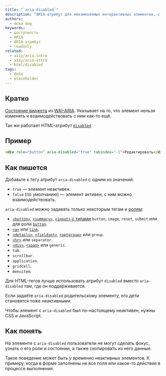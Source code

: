 ```yaml
---
title: "`aria-disabled`"
description: "ARIA-атрибут для неизменяемых интерактивных элементов, с которыми всё равно можно взаимодействовать."
authors:
  - doka-dog
keywords:
  - доступность
  - ARIA
  - ARIA-атрибут
  - readonly
related:
  - a11y/aria-intro
  - a11y/aria-attrs
  - html/disabled
tags:
  - doka
  - placeholder
---
```


## Кратко

[Состояние виджета](/a11y/aria-attrs/#atributy-vidzhetov) из [WAI-ARIA](/a11y/aria-intro/#specifikaciya). Указывает на то, что элемент нельзя изменять и взаимодействовать с ним как-то ещё.

Так же работает HTML-атрибут [`disabled`](/html/disabled/).

## Пример

```html
<div role="button" aria-disabled="true" tabindex="-1">Редактировать</div>
```

## Как пишется

Добавьте к тегу атрибут `aria-disabled` с одним из значений:

- `true` — элемент неактивен.
- `false` (по умолчанию) — элемент активен, с ним можно взаимодействовать.

`aria-disabled` можно задавать только некоторым тегам и [ролям](/a11y/aria-roles/):

- [`<button>`](/html/button/), [`<summary>`](/html/details/), [`<input>` c типами](/html/input/#type) `button`, `image`, `reset`, `submit` или для роли [`button`](/a11y/role-button/).
- [`<a>`](/html/a/) или [`link`](/a11y/role-link/).
- [`<details>`](/html/details/), [`<fieldset>`](/html/fieldset/), [`<optgroup>`](/html/optgroup/) или `group`.
- [`<hr>`](/html/hr/) или `separator`.
- [`<div>`](/html/div/), [`<span>`](/html/span/) или `generic`.
- `tab`.
- `scrollbar`.
- `application`.
- `gridcell`.
- `menuitem`.

Для HTML-тегов лучше использовать атрибут `disabled` вместо `aria-disabled` там, где он поддерживается.

Если задаёте `aria-disabled` родительскому элементу, его дети становятся тоже неактивными.

Чтобы элемент с `aria-disabled` был по-настоящему неактивен, нужны CSS и JavaScript.

## Как понять

На элементе с `aria-disabled` пользователи не могут сделать фокус, узнать о его роли и состоянии, а также скопировать из него данные.

Такое поведение может быть у временно неактивных элементов. К примеру, когда в форме заполнены не все поля или какое-то действие в процессе выполнения.
